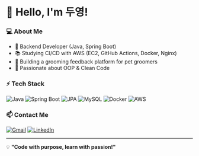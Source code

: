 # 👋 Hello, I'm 두영!

### 💻 About Me
- 🚀 Backend Developer (Java, Spring Boot)
- 📚 Studying CI/CD with AWS (EC2, GitHub Actions, Docker, Nginx)
- 🐶 Building a grooming feedback platform for pet groomers
- 🌱 Passionate about OOP & Clean Code

### ⚡ Tech Stack
![Java](https://img.shields.io/badge/Java-007396?style=flat-square&logo=java&logoColor=white)
![Spring Boot](https://img.shields.io/badge/Spring_Boot-6DB33F?style=flat-square&logo=springboot&logoColor=white)
![JPA](https://img.shields.io/badge/JPA-6DB33F?style=flat-square&logo=spring&logoColor=white)
![MySQL](https://img.shields.io/badge/MySQL-4479A1?style=flat-square&logo=mysql&logoColor=white)
![Docker](https://img.shields.io/badge/Docker-2496ED?style=flat-square&logo=docker&logoColor=white)
![AWS](https://img.shields.io/badge/AWS-232F3E?style=flat-square&logo=amazon-aws&logoColor=white)

### 📫 Contact Me
[![Gmail](https://img.shields.io/badge/Gmail-D14836?style=flat-square&logo=gmail&logoColor=white)](mailto:your-email@gmail.com)
[![LinkedIn](https://img.shields.io/badge/LinkedIn-0077B5?style=flat-square&logo=linkedin&logoColor=white)](https://linkedin.com/in/your-profile)

---
💡 **"Code with purpose, learn with passion!"**
